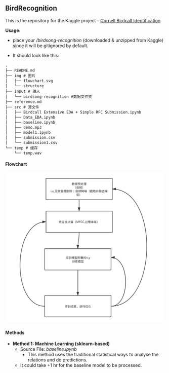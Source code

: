 ## BirdRecognition
This is the repository for the Kaggle project - [Cornell Birdcall Identification](https://www.kaggle.com/c/birdsong-recognition)


**Usage:** 
- place your */birdsong-recognition* (downloaded & unzipped from Kaggle) since it will be gitignored by default.
  
- It should look like this:
  <!-- ![avantar](img/structure/repo_struct1.png) -->
```
.
├── README.md
├── img # 图片
│   ├── flowchart.svg
│   └── structure
├── input # 输入
│   └── birdsong-recognition #数据文件夹
├── reference.md
├── src # 源文件
│   ├── Birdcall Extensive EDA + Simple RFC Submission.ipynb
│   ├── Data_EDA.ipynb
│   ├── baseline.ipynb
│   ├── demo.mp3
│   ├── model1.ipynb
│   ├── submission.csv
│   └── submission1.csv
└── temp # 缓存
    └── temp.wav
```
#### Flowchart
![flowchart](img/flowchart.svg)


#### Methods

- **Method 1: Machine Learning (sklearn-based)**
  - Source File:  *baseline.ipynb*
    - This method uses the traditional statistical ways to analyse the relations and do predictions.
  - It could take +1 hr for the baseline model to be processed.
  